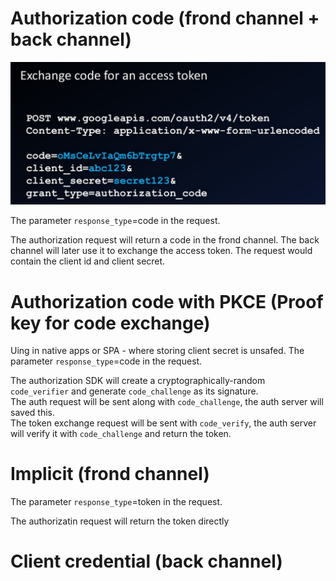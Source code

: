 # Authorization code (frond channel + back channel)

![](../img/exchange_code_access_token.jpg)

The parameter `response_type`=code in the request.

The authorization request will return a code in the frond channel. The back channel will later use it to exchange the access token. The request would contain the client id and client secret.

# Authorization code with PKCE (Proof key for code exchange)
Uing in native apps or SPA - where storing client secret is unsafed.
The parameter `response_type`=code in the request.

The authorization SDK will create a cryptographically-random `code_verifier` and generate `code_challenge` as its signature.  
The auth request will be sent along with `code_challenge`, the auth server will saved this.  
The token exchange request will be sent with `code_verify`, the auth server will verify it with `code_challenge` and return the token.  
 
# Implicit (frond channel)

The parameter `response_type`=token in the request.

The authorizatin request will return the token directly

# Client credential (back channel)
